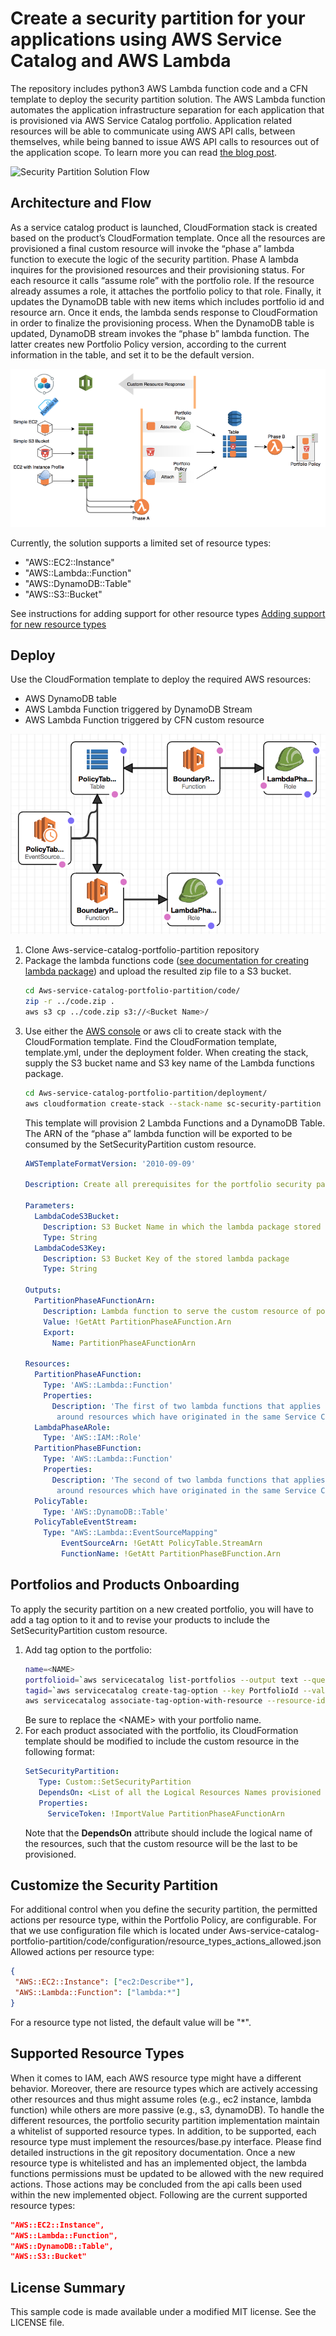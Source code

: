 # Create a security partition for your applications using AWS Service Catalog and AWS Lambda
The repository includes python3 AWS Lambda function code and a CFN template to deploy the security partition solution.
The AWS Lambda function automates the application infrastructure separation for each application that is provisioned via AWS Service Catalog portfolio.
Application related resources will be able to communicate using AWS API calls, between themselves, while being banned to
issue AWS API calls to resources out of the application scope.
To learn more you can read [the blog post](https://aws.amazon.com/blogs/mt/create-a-security-partition-for-your-applications-using-aws-service-catalog-and-aws-lambda/).

![Security Partition Solution Flow](./docs/images/concept.jpg)

## Architecture and Flow
As a service catalog product is launched, CloudFormation stack is created based on the product’s CloudFormation template.
Once all the resources are provisioned a final custom resource will invoke the “phase a” lambda function to execute the logic of the security partition.
Phase A lambda inquires for the provisioned resources and their provisioning status. 
For each resource it calls “assume role” with the portfolio role. If the resource already assumes a role, it attaches the portfolio policy to that role. 
Finally, it updates the DynamoDB table with new items which includes portfolio id and resource arn. Once it ends, the lambda sends response to CloudFormation in order to finalize the provisioning process.
When the DynamoDB table is updated, DynamoDB stream invokes the “phase b” lambda function. 
The latter creates new Portfolio Policy version, according to the current information in the table, and set it to be the default version.

![Security Partition Solution Flow](./docs/flow.png)

Currently, the solution supports a limited set of resource types:
   - "AWS::EC2::Instance"
   - "AWS::Lambda::Function"
   - "AWS::DynamoDB::Table"
   - "AWS::S3::Bucket"
   
See instructions for adding support for other resource types [Adding support for new resource types](docs/support_new_resource_type.md)

## Deploy
Use the CloudFormation template to deploy the required AWS resources:
- AWS DynamoDB table
- AWS Lambda Function triggered by DynamoDB Stream
- AWS Lambda Function triggered by CFN custom resource

![Deployed resources](./docs/cfn_deployment.png)
1. Clone Aws-service-catalog-portfolio-partition repository
1. Package the lambda functions code ([see documentation for creating lambda package](https://docs.aws.amazon.com/lambda/latest/dg/lambda-python-how-to-create-deployment-package.html)) and upload the resulted zip file to a S3 bucket.
    ```bash
    cd Aws-service-catalog-portfolio-partition/code/
    zip -r ../code.zip .
    aws s3 cp ../code.zip s3://<Bucket Name>/
    ```
1. Use either the [AWS console](https://console.aws.amazon.com/cloudformation/home?region=us-east-1#/stacks/new?stackName=sc-portfolio-partition&templateURL=https://s3.amazonaws.com/blog-service-catalog-security-partition-may1st2018/template.yml) or aws cli to create stack with the CloudFormation template. 
Find the CloudFormation template, template.yml, under the deployment folder.
When creating the stack, supply the S3 bucket name and S3 key name of the Lambda functions package. 
    ```bash
    cd Aws-service-catalog-portfolio-partition/deployment/
    aws cloudformation create-stack --stack-name sc-security-partition --template-body file://template.yml --parameters ParameterKey=LambdaCodeS3Bucket,ParameterValue=<BucketName> ParameterKey=LambdaCodeS3Key,ParameterValue=<KeyName>  --capabilities CAPABILITY_IAM
    ```
    This template will provision 2 Lambda Functions and a DynamoDB Table. The ARN of the “phase a” lambda function will be exported to be consumed by the SetSecurityPartition custom resource.
    ```yaml
    AWSTemplateFormatVersion: '2010-09-09'

    Description: Create all prerequisites for the portfolio security partition solution.

    Parameters:
      LambdaCodeS3Bucket:
        Description: S3 Bucket Name in which the lambda package stored
        Type: String
      LambdaCodeS3Key:
        Description: S3 Bucket Key of the stored lambda package
        Type: String

    Outputs:
      PartitionPhaseAFunctionArn:
        Description: Lambda function to serve the custom resource of portfolio as security partition
        Value: !GetAtt PartitionPhaseAFunction.Arn
        Export:
          Name: PartitionPhaseAFunctionArn

    Resources:
      PartitionPhaseAFunction:
        Type: 'AWS::Lambda::Function'
        Properties:
          Description: 'The first of two lambda functions that applies a security partition
           around resources which have originated in the same Service Catalog Portfolio'
      LambdaPhaseARole:
        Type: 'AWS::IAM::Role'
      PartitionPhaseBFunction:
        Type: 'AWS::Lambda::Function'
        Properties:
          Description: 'The second of two lambda functions that applies a security partition
           around resources which have originated in the same Service Catalog Portfolio'
      PolicyTable:
        Type: 'AWS::DynamoDB::Table'
      PolicyTableEventStream:
        Type: "AWS::Lambda::EventSourceMapping"
            EventSourceArn: !GetAtt PolicyTable.StreamArn
            FunctionName: !GetAtt PartitionPhaseBFunction.Arn
    ```
## Portfolios and Products Onboarding
To apply the security partition on a new created portfolio, you will have to add a tag option to it and to revise your products to include the SetSecurityPartition custom resource.
1. Add tag option to the portfolio:
    ```bash
    name=<NAME>
    portfolioid=`aws servicecatalog list-portfolios --output text --query "PortfolioDetails[?DisplayName=='$name'].Id|[0]"`
    tagid=`aws servicecatalog create-tag-option --key PortfolioId --value $portfolioid --output text --query "TagOptionDetail.Id"`
    aws servicecatalog associate-tag-option-with-resource --resource-id $portfolioid --tag-option-id $tagid 
    ```
    Be sure to replace the \<NAME\> with your portfolio name.
1. For each product associated with the portfolio, its CloudFormation template should be modified to include the custom resource in the following format:
    ```yaml
    SetSecurityPartition:
       Type: Custom::SetSecurityPartition
       DependsOn: <List of all the Logical Resources Names provisioned in this template>
       Properties:
         ServiceToken: !ImportValue PartitionPhaseAFunctionArn
    ```
    Note that the **DependsOn** attribute should include the logical name of the resources, such that the custom resource will be the last to be provisioned. 
## Customize the Security Partition
For additional control when you define the security partition, the permitted actions per resource type, within the Portfolio Policy, are configurable. For that we use configuration file which is located under Aws-service-catalog-portfolio-partition/code/configuration/resource_types_actions_allowed.json
Allowed actions per resource type:
```json
{
 "AWS::EC2::Instance": ["ec2:Describe*"],
 "AWS::Lambda::Function": ["lambda:*"]
}
```
For a resource type not listed, the default value will be "\*".

## Supported Resource Types
When it comes to IAM, each AWS resource type might have a different behavior. Moreover, there are resource types which are actively accessing other resources and thus might assume roles (e.g., ec2 instance, lambda function) while others are more passive (e.g., s3, dynamoDB). To handle the different resources, the portfolio security partition implementation maintain a whitelist of supported resource types. In addition, to be supported, each resource type must implement the resources/base.py interface.
Please find detailed instructions in the git repository documentation. 
Once a new resource type is whitelisted and has an implemented object, the lambda functions permissions must be updated to be allowed with the new required actions. Those actions may be concluded from the api calls been used within the new implemented object.
Following are the current supported resource types:
```json
"AWS::EC2::Instance",
"AWS::Lambda::Function",
"AWS::DynamoDB::Table",
"AWS::S3::Bucket"
```

## License Summary

This sample code is made available under a modified MIT license. See the LICENSE file.
